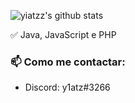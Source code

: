 
![yiatzz's github stats](https://github-readme-stats.vercel.app/api?username=yiatzz&count_private=true&theme=radical)

✅ Java, JavaScript e PHP

### 📫 Como me contactar:
  - Discord: y1atz#3266
